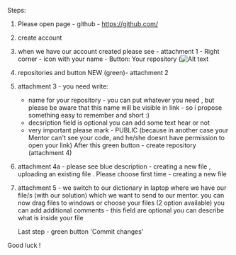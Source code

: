 Steps:

1. Please open page - github - https://github.com/
3. create account 
4. when we have our account created please see - attachment 1 - Right corner - icon with your name -  Button: Your repository
   (![Alt text](https://github.com/moniqklimek/mentoring/edit/main/1.png)
6. repositories and button NEW (green)- attachment 2
7. attachment 3 - you need write:
   - name for your repository - you can put whatever you need , but please be aware that this name will be visible in link - so i propose something easy to remember and short :)
   - decsription field is optional you can add some text hear or not
   - very important please mark - PUBLIC (because in another case your Mentor can't see your code, and he/she doesnt have permission to open your link)
After this green button - create repository (attachment 4)
8. attachment 4a - please see blue description - creating a new file , uploading an existing file . Please choose first time - creating a new file
9. attachment 5 - we switch to our dictionary in laptop where we have our file/s (with our solution) which we want to send to our mentor.
   you can now drag files to windows or choose your files (2 option available)
   you can add additional comments - this field are optional you can describe what is inside your file
     
   Last step - green button 'Commit changes'

Good luck !

